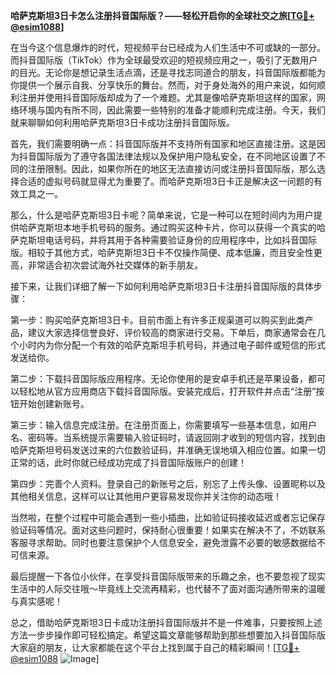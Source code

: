**哈萨克斯坦3日卡怎么注册抖音国际版？——轻松开启你的全球社交之旅[[TG💪+ @esim1088](https://t.me/s/esim1088)]**

在当今这个信息爆炸的时代，短视频平台已经成为人们生活中不可或缺的一部分。而抖音国际版（TikTok）作为全球最受欢迎的短视频应用之一，吸引了无数用户的目光。无论你是想记录生活点滴，还是寻找志同道合的朋友，抖音国际版都能为你提供一个展示自我、分享快乐的舞台。然而，对于身处海外的用户来说，如何顺利注册并使用抖音国际版却成为了一个难题。尤其是像哈萨克斯坦这样的国家，网络环境与国内有所不同，因此需要一些特别的准备才能顺利完成注册。今天，我们就来聊聊如何利用哈萨克斯坦3日卡成功注册抖音国际版。

首先，我们需要明确一点：抖音国际版并不支持所有国家和地区直接注册。这是因为抖音国际版为了遵守各国法律法规以及保护用户隐私安全，在不同地区设置了不同的注册限制。因此，如果你所在的地区无法直接访问或注册抖音国际版，那么选择合适的虚拟号码就显得尤为重要了。而哈萨克斯坦3日卡正是解决这一问题的有效工具之一。

那么，什么是哈萨克斯坦3日卡呢？简单来说，它是一种可以在短时间内为用户提供哈萨克斯坦本地手机号码的服务。通过购买这种卡片，你可以获得一个真实的哈萨克斯坦电话号码，并将其用于各种需要验证身份的应用程序中，比如抖音国际版。相较于其他方式，哈萨克斯坦3日卡不仅操作简便、成本低廉，而且安全性更高，非常适合初次尝试海外社交媒体的新手朋友。

接下来，让我们详细了解一下如何利用哈萨克斯坦3日卡注册抖音国际版的具体步骤：

第一步：购买哈萨克斯坦3日卡。目前市面上有许多正规渠道可以购买到此类产品，建议大家选择信誉良好、评价较高的商家进行交易。下单后，商家通常会在几个小时内为你分配一个有效的哈萨克斯坦手机号码，并通过电子邮件或短信的形式发送给你。

第二步：下载抖音国际版应用程序。无论你使用的是安卓手机还是苹果设备，都可以轻松地从官方应用商店下载抖音国际版。安装完成后，打开软件并点击“注册”按钮开始创建新账号。

第三步：输入信息完成注册。在注册页面上，你需要填写一些基本信息，如用户名、密码等。当系统提示需要输入验证码时，请返回刚才收到的短信内容，找到由哈萨克斯坦号码发送过来的六位数验证码，并准确无误地填入相应位置。如果一切正常的话，此时你就已经成功完成了抖音国际版账户的创建！

第四步：完善个人资料。登录自己的新账号之后，别忘了上传头像、设置昵称以及其他相关信息，这样可以让其他用户更容易发现你并关注你的动态哦！

当然啦，在整个过程中可能会遇到一些小插曲，比如验证码接收延迟或者忘记保存验证码等情况。面对这些问题时，保持耐心很重要！如果实在解决不了，不妨联系客服寻求帮助。同时也要注意保护个人信息安全，避免泄露不必要的敏感数据给不可信来源。

最后提醒一下各位小伙伴，在享受抖音国际版带来的乐趣之余，也不要忽视了现实生活中的人际交往哦～毕竟线上交流再精彩，也代替不了面对面沟通所带来的温暖与真实感呢！

总之，借助哈萨克斯坦3日卡成功注册抖音国际版并不是一件难事，只要按照上述方法一步步操作即可轻松搞定。希望这篇文章能够帮助到那些想要加入抖音国际版大家庭的朋友，让大家都能在这个平台上找到属于自己的精彩瞬间！[[TG💪+ @esim1088](https://t.me/s/esim1088) ![Image](https://i.postimg.cc/4NQfJmqS/Snipaste-2025-05-13-00-14-12.png)]